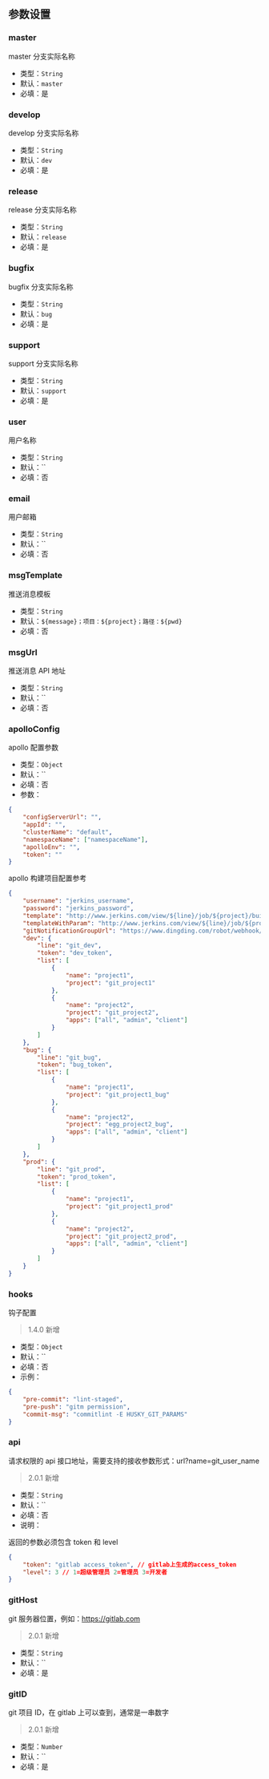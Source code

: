 ## 参数设置

### master

master 分支实际名称

-   类型：`String`
-   默认：`master`
-   必填：是

### develop

develop 分支实际名称

-   类型：`String`
-   默认：`dev`
-   必填：是

### release

release 分支实际名称

-   类型：`String`
-   默认：`release`
-   必填：是

### bugfix

bugfix 分支实际名称

-   类型：`String`
-   默认：`bug`
-   必填：是

### support <Badge text="已弃用" type="error"/>

support 分支实际名称

-   类型：`String`
-   默认：`support`
-   必填：是

### user

用户名称

-   类型：`String`
-   默认：``
-   必填：否

### email

用户邮箱

-   类型：`String`
-   默认：``
-   必填：否

### msgTemplate

推送消息模板

-   类型：`String`
-   默认：`${message}；项目：${project}；路径：${pwd}`
-   必填：否

### msgUrl

推送消息 API 地址

-   类型：`String`
-   默认：``
-   必填：否

### apolloConfig

apollo 配置参数

-   类型：`Object`
-   默认：``
-   必填：否
-   参数：

```json
{
    "configServerUrl": "",
    "appId": "",
    "clusterName": "default",
    "namespaceName": ["namespaceName"],
    "apolloEnv": "",
    "token": ""
}
```

apollo 构建项目配置参考

```json
{
    "username": "jerkins_username",
    "password": "jerkins_password",
    "template": "http://www.jerkins.com/view/${line}/job/${project}/build?token=${token}", // 不带参数
    "templateWithParam": "http://www.jerkins.com/view/${line}/job/${project}/buildWithParameters?token=${token}&build_app=${app}", // 带参数
    "gitNotificationGroupUrl": "https://www.dingding.com/robot/webhook/send?type=0&token=xxxxxxxx", // 推送群消息的api
    "dev": {
        "line": "git_dev",
        "token": "dev_token",
        "list": [
            {
                "name": "project1",
                "project": "git_project1"
            },
            {
                "name": "project2",
                "project": "git_project2",
                "apps": ["all", "admin", "client"]
            }
        ]
    },
    "bug": {
        "line": "git_bug",
        "token": "bug_token",
        "list": [
            {
                "name": "project1",
                "project": "git_project1_bug"
            },
            {
                "name": "project2",
                "project": "egg_project2_bug",
                "apps": ["all", "admin", "client"]
            }
        ]
    },
    "prod": {
        "line": "git_prod",
        "token": "prod_token",
        "list": [
            {
                "name": "project1",
                "project": "git_project1_prod"
            },
            {
                "name": "project2",
                "project": "git_project2_prod",
                "apps": ["all", "admin", "client"]
            }
        ]
    }
}
```

### hooks

钩子配置

> 1.4.0 新增

-   类型：`Object`
-   默认：``
-   必填：否
-   示例：

```json
{
    "pre-commit": "lint-staged",
    "pre-push": "gitm permission",
    "commit-msg": "commitlint -E HUSKY_GIT_PARAMS"
}
```

### api

请求权限的 api 接口地址，需要支持的接收参数形式：url?name=git_user_name

> 2.0.1 新增

-   类型：`String`
-   默认：``
-   必填：否
-   说明：

返回的参数必须包含 token 和 level

```json
{
    "token": "gitlab access_token", // gitlab上生成的access_token
    "level": 3 // 1=超级管理员 2=管理员 3=开发者
}
```

### gitHost

git 服务器位置，例如：https://gitlab.com

> 2.0.1 新增

-   类型：`String`
-   默认：``
-   必填：是

### gitID

git 项目 ID，在 gitlab 上可以查到，通常是一串数字

> 2.0.1 新增

-   类型：`Number`
-   默认：``
-   必填：是
